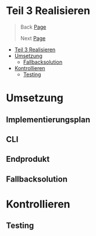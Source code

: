 # Teil 3 Realisieren
> Back [Page](/Semesterarbeit1/Sites/Teil%202%20Projekt.md)
>
> Next [Page](/Semesterarbeit1/Sites/Teil%204%20Abschluss.md)


- [Teil 3 Realisieren](#teil-3-realisieren)
- [Umsetzung](#umsetzung)
  - [Fallbacksolution](#fallbacksolution)
- [Kontrollieren](#kontrollieren)
  - [Testing](#testing)


# Umsetzung
## Implementierungsplan
## CLI
## Endprodukt
## Fallbacksolution

# Kontrollieren
## Testing